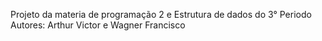 Projeto da materia de programação 2 e Estrutura de dados do 3° Periodo
Autores: Arthur Victor e Wagner Francisco
 